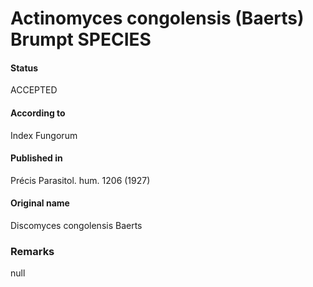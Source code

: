 Actinomyces congolensis (Baerts) Brumpt SPECIES
=======

#### Status
ACCEPTED

#### According to
Index Fungorum

#### Published in
Précis Parasitol. hum. 1206 (1927)

#### Original name
Discomyces congolensis Baerts

### Remarks
null
